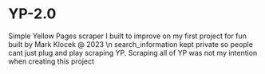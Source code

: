 # YP-2.0

Simple Yellow Pages scraper I built to improve on my first project for fun
built by Mark Klocek @ 2023
\n
search_information kept private so people cant just plug and play scraping YP. Scraping all of YP was not my intention when creating this project
